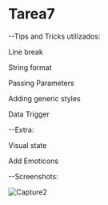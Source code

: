 # Tarea7

--Tips and Tricks utilizados:

Line break

String format

Passing Parameters

Adding generic styles

Data Trigger

--Extra:

Visual state

Add Emoticons

--Screenshots:

![Capture2](https://user-images.githubusercontent.com/43783680/65839847-2b16a700-e2df-11e9-9c64-661be9a76966.JPG)
